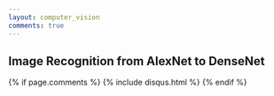 ```yaml
---
layout: computer_vision
comments: true
---
```


## Image Recognition from AlexNet to DenseNet

{% if page.comments %} 
{% include disqus.html %}
{% endif %}
